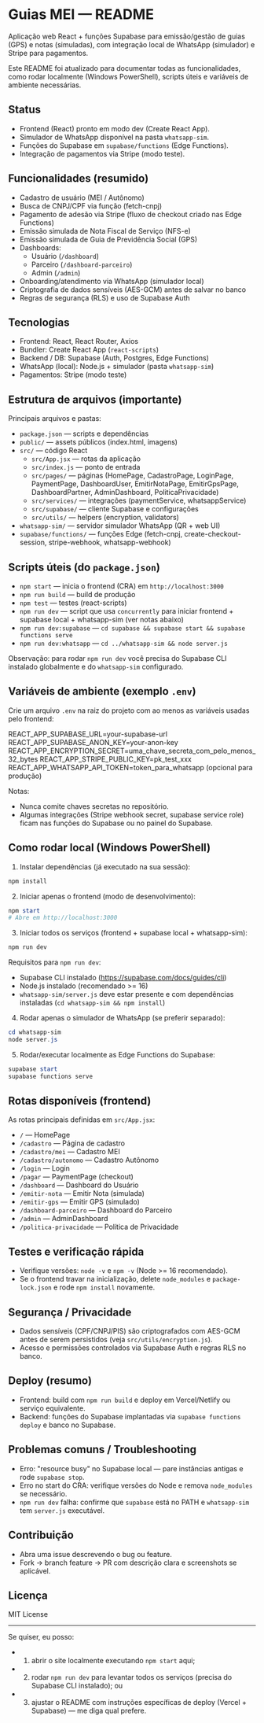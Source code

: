
# Guias MEI — README

Aplicação web React + funções Supabase para emissão/gestão de guias (GPS) e notas (simuladas), com integração local de WhatsApp (simulador) e Stripe para pagamentos.

Este README foi atualizado para documentar todas as funcionalidades, como rodar localmente (Windows PowerShell), scripts úteis e variáveis de ambiente necessárias.

## Status

- Frontend (React) pronto em modo dev (Create React App).
- Simulador de WhatsApp disponível na pasta `whatsapp-sim`.
- Funções do Supabase em `supabase/functions` (Edge Functions).
- Integração de pagamentos via Stripe (modo teste).

## Funcionalidades (resumido)

- Cadastro de usuário (MEI / Autônomo)
- Busca de CNPJ/CPF via função (fetch-cnpj)
- Pagamento de adesão via Stripe (fluxo de checkout criado nas Edge Functions)
- Emissão simulada de Nota Fiscal de Serviço (NFS-e)
- Emissão simulada de Guia de Previdência Social (GPS)
- Dashboards:
    - Usuário (`/dashboard`)
    - Parceiro (`/dashboard-parceiro`)
    - Admin (`/admin`)
- Onboarding/atendimento via WhatsApp (simulador local)
- Criptografia de dados sensíveis (AES-GCM) antes de salvar no banco
- Regras de segurança (RLS) e uso de Supabase Auth

## Tecnologias

- Frontend: React, React Router, Axios
- Bundler: Create React App (`react-scripts`)
- Backend / DB: Supabase (Auth, Postgres, Edge Functions)
- WhatsApp (local): Node.js + simulador (pasta `whatsapp-sim`)
- Pagamentos: Stripe (modo teste)

## Estrutura de arquivos (importante)

Principais arquivos e pastas:

- `package.json` — scripts e dependências
- `public/` — assets públicos (index.html, imagens)
- `src/` — código React
    - `src/App.jsx` — rotas da aplicação
    - `src/index.js` — ponto de entrada
    - `src/pages/` — páginas (HomePage, CadastroPage, LoginPage, PaymentPage, DashboardUser, EmitirNotaPage, EmitirGpsPage, DashboardPartner, AdminDashboard, PoliticaPrivacidade)
    - `src/services/` — integrações (paymentService, whatsappService)
    - `src/supabase/` — cliente Supabase e configurações
    - `src/utils/` — helpers (encryption, validators)
- `whatsapp-sim/` — servidor simulador WhatsApp (QR + web UI)
- `supabase/functions/` — funções Edge (fetch-cnpj, create-checkout-session, stripe-webhook, whatsapp-webhook)

## Scripts úteis (do `package.json`)

- `npm start` — inicia o frontend (CRA) em `http://localhost:3000`
- `npm run build` — build de produção
- `npm test` — testes (react-scripts)
- `npm run dev` — script que usa `concurrently` para iniciar frontend + supabase local + whatsapp-sim (ver notas abaixo)
- `npm run dev:supabase` — `cd supabase && supabase start && supabase functions serve`
- `npm run dev:whatsapp` — `cd ../whatsapp-sim && node server.js`

Observação: para rodar `npm run dev` você precisa do Supabase CLI instalado globalmente e do `whatsapp-sim` configurado.

## Variáveis de ambiente (exemplo `.env`)

Crie um arquivo `.env` na raiz do projeto com ao menos as variáveis usadas pelo frontend:

REACT_APP_SUPABASE_URL=your-supabase-url
REACT_APP_SUPABASE_ANON_KEY=your-anon-key
REACT_APP_ENCRYPTION_SECRET=uma_chave_secreta_com_pelo_menos_32_bytes
REACT_APP_STRIPE_PUBLIC_KEY=pk_test_xxx
REACT_APP_WHATSAPP_API_TOKEN=token_para_whatsapp (opcional para produção)

Notas:
- Nunca comite chaves secretas no repositório.
- Algumas integrações (Stripe webhook secret, supabase service role) ficam nas funções do Supabase ou no painel do Supabase.

## Como rodar local (Windows PowerShell)

1) Instalar dependências (já executado na sua sessão):

```powershell
npm install
```

2) Iniciar apenas o frontend (modo de desenvolvimento):

```powershell
npm start
# Abre em http://localhost:3000
```

3) Iniciar todos os serviços (frontend + supabase local + whatsapp-sim):

```powershell
npm run dev
```

Requisitos para `npm run dev`:

- Supabase CLI instalado (https://supabase.com/docs/guides/cli)
- Node.js instalado (recomendado >= 16)
- `whatsapp-sim/server.js` deve estar presente e com dependências instaladas (`cd whatsapp-sim && npm install`)

4) Rodar apenas o simulador de WhatsApp (se preferir separado):

```powershell
cd whatsapp-sim
node server.js
```

5) Rodar/executar localmente as Edge Functions do Supabase:

```powershell
supabase start
supabase functions serve
```

## Rotas disponíveis (frontend)

As rotas principais definidas em `src/App.jsx`:

- `/` — HomePage
- `/cadastro` — Página de cadastro
- `/cadastro/mei` — Cadastro MEI
- `/cadastro/autonomo` — Cadastro Autônomo
- `/login` — Login
- `/pagar` — PaymentPage (checkout)
- `/dashboard` — Dashboard do Usuário
- `/emitir-nota` — Emitir Nota (simulada)
- `/emitir-gps` — Emitir GPS (simulado)
- `/dashboard-parceiro` — Dashboard do Parceiro
- `/admin` — AdminDashboard
- `/politica-privacidade` — Política de Privacidade

## Testes e verificação rápida

- Verifique versões: `node -v` e `npm -v` (Node >= 16 recomendado).
- Se o frontend travar na inicialização, delete `node_modules` e `package-lock.json` e rode `npm install` novamente.

## Segurança / Privacidade

- Dados sensíveis (CPF/CNPJ/PIS) são criptografados com AES-GCM antes de serem persistidos (veja `src/utils/encryption.js`).
- Acesso e permissões controlados via Supabase Auth e regras RLS no banco.

## Deploy (resumo)

- Frontend: build com `npm run build` e deploy em Vercel/Netlify ou serviço equivalente.
- Backend: funções do Supabase implantadas via `supabase functions deploy` e banco no Supabase.

## Problemas comuns / Troubleshooting

- Erro: "resource busy" no Supabase local — pare instâncias antigas e rode `supabase stop`.
- Erro no start do CRA: verifique versões do Node e remova `node_modules` se necessário.
- `npm run dev` falha: confirme que `supabase` está no PATH e `whatsapp-sim` tem `server.js` executável.

## Contribuição

- Abra uma issue descrevendo o bug ou feature.
- Fork → branch feature → PR com descrição clara e screenshots se aplicável.

## Licença

MIT License

---

Se quiser, eu posso:

- 1) abrir o site localmente executando `npm start` aqui;
- 2) rodar `npm run dev` para levantar todos os serviços (precisa do Supabase CLI instalado); ou
- 3) ajustar o README com instruções específicas de deploy (Vercel + Supabase) — me diga qual prefere.

